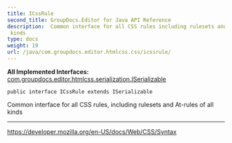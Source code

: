 ```yaml
---
title: ICssRule
second_title: GroupDocs.Editor for Java API Reference
description:  Common interface for all CSS rules including rulesets and At-rules of all
 kinds
type: docs
weight: 19
url: /java/com.groupdocs.editor.htmlcss.css/icssrule/
---
```

**All Implemented Interfaces:**
[com.groupdocs.editor.htmlcss.serialization.ISerializable](../../com.groupdocs.editor.htmlcss.serialization/iserializable)
```
public interface ICssRule extends ISerializable
```

Common interface for all CSS rules, including rulesets and At-rules of all kinds

--------------------

https://developer.mozilla.org/en-US/docs/Web/CSS/Syntax
